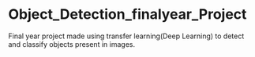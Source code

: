 # Object_Detection_finalyear_Project
Final year project made using transfer learning(Deep Learning) to detect and classify objects present in images.
